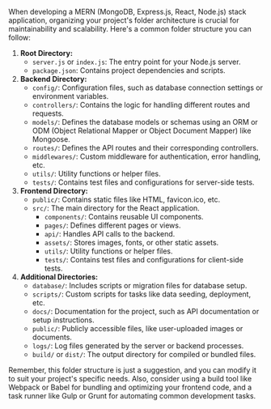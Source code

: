 When developing a MERN (MongoDB, Express.js, React, Node.js) stack application, organizing your project's folder architecture is crucial for maintainability and scalability. Here's a common folder structure you can follow:

1. **Root Directory:**
   - `server.js` or `index.js`: The entry point for your Node.js server.
   - `package.json`: Contains project dependencies and scripts.
2. **Backend Directory:**
   - `config/`: Configuration files, such as database connection settings or environment variables.
   - `controllers/`: Contains the logic for handling different routes and requests.
   - `models/`: Defines the database models or schemas using an ORM or ODM (Object Relational Mapper or Object Document Mapper) like Mongoose.
   - `routes/`: Defines the API routes and their corresponding controllers.
   - `middlewares/`: Custom middleware for authentication, error handling, etc.
   - `utils/`: Utility functions or helper files.
   - `tests/`: Contains test files and configurations for server-side tests.
3. **Frontend Directory:**
   - `public/`: Contains static files like HTML, favicon.ico, etc.
   - `src/`: The main directory for the React application.
     - `components/`: Contains reusable UI components.
     - `pages/`: Defines different pages or views.
     - `api/`: Handles API calls to the backend.
     - `assets/`: Stores images, fonts, or other static assets.
     - `utils/`: Utility functions or helper files.
     - `tests/`: Contains test files and configurations for client-side tests.
4. **Additional Directories:**
   - `database/`: Includes scripts or migration files for database setup.
   - `scripts/`: Custom scripts for tasks like data seeding, deployment, etc.
   - `docs/`: Documentation for the project, such as API documentation or setup instructions.
   - `public/`: Publicly accessible files, like user-uploaded images or documents.
   - `logs/`: Log files generated by the server or backend processes.
   - `build/` or `dist/`: The output directory for compiled or bundled files.

Remember, this folder structure is just a suggestion, and you can modify it to suit your project's specific needs. Also, consider using a build tool like Webpack or Babel for bundling and optimizing your frontend code, and a task runner like Gulp or Grunt for automating common development tasks.
